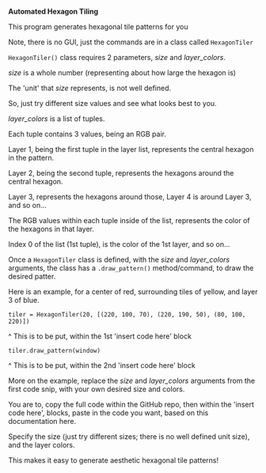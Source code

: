 **Automated Hexagon Tiling**

This program generates hexagonal tile patterns for you

Note, there is no GUI, just the commands are in a class called `HexagonTiler`

`HexagonTiler()` class requires 2 parameters, *size* and *layer_colors*.



*size* is a whole number (representing about how large the hexagon is)

The 'unit' that *size* represents, is not well defined.

So, just try different size values and see what looks best to you.



*layer_colors* is a list of tuples.

Each tuple contains 3 values, being an RGB pair.

Layer 1, being the first tuple in the layer list, represents the central hexagon in the pattern.

Layer 2, being the second tuple, represents the hexagons around the central hexagon.

Layer 3, represents the hexagons around those, Layer 4 is around Layer 3, and so on...

The RGB values within each tuple inside of the list, 
represents the color of the hexagons in that layer. 

Index 0 of the list (1st tuple), is the color of the 1st layer, and so on...



Once a `HexagonTiler` class is defined, with the *size* and *layer_colors* arguments,
the class has a `.draw_pattern()` method/command, to draw the desired patter.



Here is an example, for a center of red, surrounding tiles of yellow, and layer 3 of blue.

`tiler = HexagonTiler(20, [(220, 100, 70), (220, 190, 50), (80, 100, 220)])`

^ This is to be put, within the 1st 'insert code here' block

`tiler.draw_pattern(window)`

^ This is to be put, within the 2nd 'insert code here' block



More on the example, replace the *size* and *layer_colors* arguments from the first code snip, with your own desired size and colors.

You are to, copy the full code within the GitHub repo, then within the 'insert code here',
blocks, paste in the code you want, based on this documentation here.

Specify the size (just try different sizes; there is no well defined unit size),
and the layer colors.

This makes it easy to generate aesthetic hexagonal tile patterns!